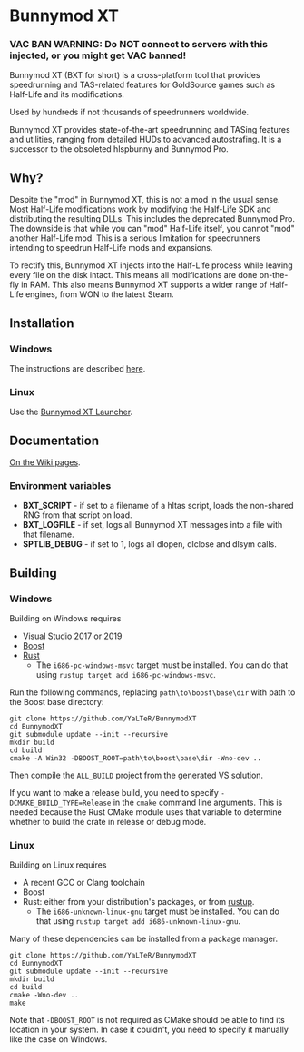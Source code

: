 # Bunnymod XT

### VAC BAN WARNING: Do NOT connect to servers with this injected, or you might get VAC banned!

Bunnymod XT (BXT for short) is a cross-platform tool that provides speedrunning and TAS-related features for GoldSource games such as Half-Life and its modifications.

Used by hundreds if not thousands of speedrunners worldwide.

Bunnymod XT provides state-of-the-art speedrunning and TASing features and utilities, ranging from detailed HUDs to advanced autostrafing. It is a successor to the obsoleted hlspbunny and Bunnymod Pro.

## Why?

Despite the "mod" in Bunnymod XT, this is not a mod in the usual sense. Most Half-Life modifications work by modifying the Half-Life SDK and distributing the resulting DLLs. This includes the deprecated Bunnymod Pro. The downside is that while you can "mod" Half-Life itself, you cannot "mod" another Half-Life mod. This is a serious limitation for speedrunners intending to speedrun Half-Life mods and expansions.

To rectify this, Bunnymod XT injects into the Half-Life process while leaving every file on the disk intact. This means all modifications are done on-the-fly in RAM. This also means Bunnymod XT supports a wider range of Half-Life engines, from WON to the latest Steam.

## Installation

### Windows

The instructions are described [here](https://github.com/YaLTeR/BunnymodXT/wiki).

### Linux

Use the [Bunnymod XT Launcher](https://github.com/YaLTeR/bxt-launcher).

## Documentation

[On the Wiki pages](https://github.com/YaLTeR/BunnymodXT/wiki).

### Environment variables

- **BXT_SCRIPT** - if set to a filename of a hltas script, loads the non-shared RNG from that script on load.
- **BXT_LOGFILE** - if set, logs all Bunnymod XT messages into a file with that filename.
- **SPTLIB_DEBUG** - if set to 1, logs all dlopen, dlclose and dlsym calls.

## Building

### Windows

Building on Windows requires

- Visual Studio 2017 or 2019
- [Boost](http://www.boost.org/)
- [Rust](https://rustup.rs/)
  - The `i686-pc-windows-msvc` target must be installed. You can do that using `rustup target add i686-pc-windows-msvc`.

Run the following commands, replacing `path\to\boost\base\dir` with path to the Boost base directory:

    git clone https://github.com/YaLTeR/BunnymodXT
    cd BunnymodXT
    git submodule update --init --recursive
    mkdir build
    cd build
    cmake -A Win32 -DBOOST_ROOT=path\to\boost\base\dir -Wno-dev ..

Then compile the `ALL_BUILD` project from the generated VS solution.

If you want to make a release build, you need to specify `-DCMAKE_BUILD_TYPE=Release` in the `cmake` command line arguments. This is needed because the Rust CMake module uses that variable to determine whether to build the crate in release or debug mode.

### Linux

Building on Linux requires

- A recent GCC or Clang toolchain
- Boost
- Rust: either from your distribution's packages, or from [rustup](https://rustup.rs/).
  - The `i686-unknown-linux-gnu` target must be installed. You can do that using `rustup target add i686-unknown-linux-gnu`.

Many of these dependencies can be installed from a package manager.

    git clone https://github.com/YaLTeR/BunnymodXT
    cd BunnymodXT
    git submodule update --init --recursive
    mkdir build
    cd build
    cmake -Wno-dev ..
    make

Note that `-DBOOST_ROOT` is not required as CMake should be able to find its location in your system. In case it couldn't, you need to specify it manually like the case on Windows.
